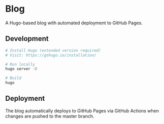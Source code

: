 # Blog

A Hugo-based blog with automated deployment to GitHub Pages.

## Development

```bash
# Install Hugo (extended version required)
# Visit: https://gohugo.io/installation/

# Run locally
hugo server -D

# Build
hugo
```

## Deployment

The blog automatically deploys to GitHub Pages via GitHub Actions when changes are pushed to the master branch.
